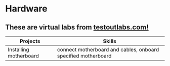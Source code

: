 <h1>Hardware</h1>

<h2>These are virtual labs from <a <a href="https://www.testout.com/labsim">testoutlabs.com!</a></h2>

|Projects|Skills|
|--------|--------|
|Installing motherboard|connect motherboard and cables, onboard specified motherboard|
